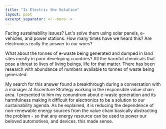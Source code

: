 ```yaml
---
title: "Is Electric the Solution"
layout: post
excerpt_separator: <!--more-->
---
```


Facing sustainability issues? Let's solve them using solar panels, e-vehicles, and power stations. How many times have we heard this? Are electronics really the answer to our woes?

<!--more-->

What about the tonnes of e-waste being generated and dumped in land sites mostly in poor developing countries?
All the harmful chemicals that pose a threat to lives of living beings, life for that matter. There has been research with abundance of numbers available to tonnes of waste being generated. <Add research>

My search for this answer found a breakthrough during a conversation with a manager at Accenture Strategy working in the responsible value chain area. I presented to him my conundrum about e-waste generation and its harmfulness making it difficult for electronics to be a solution to our sustainability agenda. As he explained, it is reducing the dependence of non-renewable energy sources from the value chain basically abstracting the problem - so that any energy resource can be used to power our beloved automotives, and devices. this made sense. 
